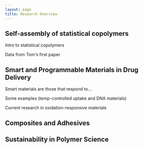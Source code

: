 ```yaml
---
layout: page
title: Research Overview
---
```


## Self-assembly of statistical copolymers

Intro to statistical copolymers

Data from Tom's first paper

## Smart and Programmable Materials in Drug Delivery

Smart materials are those that respond to...

Some examples (temp-controlled uptake and DNA materials)

Current research in oxidation-responsive materials

## Composites and Adhesives


## Sustainability in Polymer Science
